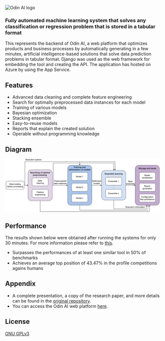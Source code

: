 
![Odin AI logo](https://odin-ai.net/assets/logo.svg)

### Fully automated machine learning system that solves any classification or regression problem that is stored in a tabular format

This represents the backend of Odin AI, a web platform that optimizes products and business processes by automatically generating in a few minutes, artificial intelligence-based solutions that solve data prediction problems in tabular format. Django was used as the web framework for embedding the tool and creating the API. The application has hosted on Azure by using the App Service.

## Features

- Advanced data cleaning and complete feature engineering
- Search for optimally preprocessed data instances for each model
- Training of various models
- Bayesian optimization
- Stacking ensemble
- Easy-to-reuse models
- Reports that explain the created solution
- Operable without programming knowledge

## Diagram

![Diagram of the system](./system_diagram.png)

## Performance

The results shown below were obtained after running the systems for only 30 minutes. For more information please refer to [this](https://gitlab.com/BindilaMihai/automl_tool).

- Surpasses the performances of at least one similar tool in 50% of benchmarks
- Achieves an average top position of 43.47% in the profile competitions agains humans

## Appendix

- A complete presentation, a copy of the research paper, and more details can be found in the [original repository](https://gitlab.com/BindilaMihai/automl_tool).
- You can access the Odin AI web platform [here](https://odin-ai.net/#/).

## License

[GNU GPLv3](https://choosealicense.com/licenses/gpl-3.0/)
